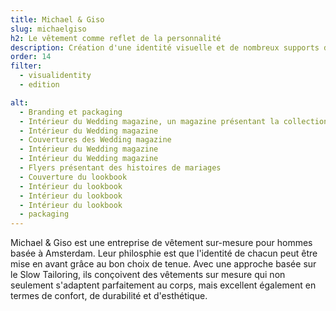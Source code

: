 ```yaml
---
title: Michael & Giso
slug: michaelgiso
h2: Le vêtement comme reflet de la personnalité
description: Création d'une identité visuelle et de nombreux supports de communication pour Michael&Giso
order: 14
filter:
  - visualidentity
  - edition

alt:
  - Branding et packaging 
  - Intérieur du Wedding magazine, un magazine présentant la collection de tenues de mariage
  - Intérieur du Wedding magazine
  - Couvertures des Wedding magazine
  - Intérieur du Wedding magazine
  - Intérieur du Wedding magazine
  - Flyers présentant des histoires de mariages
  - Couverture du lookbook
  - Intérieur du lookbook
  - Intérieur du lookbook
  - Intérieur du lookbook
  - packaging
---
```


Michael & Giso est une entreprise de vêtement sur-mesure pour hommes basée à Amsterdam. Leur philosphie est que l'identité de chacun peut être mise en avant grâce au bon choix de tenue. Avec une approche basée sur le Slow Tailoring, ils conçoivent des vêtements sur mesure qui non seulement s'adaptent parfaitement au corps, mais excellent également en termes de confort, de durabilité et d'esthétique.
